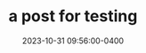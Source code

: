 ---
layout: post
title: a post for testing
date: 2023-10-31 09:56:00-0400
description: an example of a blog post 
tags: formatting bib
categories: sample-posts
giscus_comments: true
related_posts: false

---